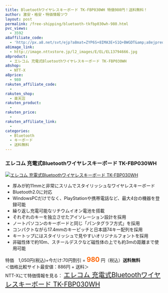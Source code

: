 ```yaml
---
title: Bluetoothワイヤレスキーボード TK-FBP030WH 特価980円！送料無料！
author: 激安・格安・特価情報ツウ
layout: post
permalink: /free-shipping/bluetooth-tkfbp030wh-980.html
pvc_views:
  - 3592
a8affiliate_code:
  - 'http://px.a8.net/svt/ejp?a8mat=ZYP6S+8IMA3E+S1Q+BWGDT&amp;a8ejpredirect=http://nttxstore.jp/_II_EL13794666'
a8image_link:
  - http://image.nttxstore.jp/l2_images/E/EL/EL13794666.jpg
a8product:
  - エレコム 充電式Bluetoothワイヤレスキーボード TK-FBP030WH
a8shop:
  - NTT-X
a8price:
  - 980
rakuten_affiliate_code:
  - 
rakuten_shop:
  - 楽天店
rakuten_product:
  - 
rakuten_price:
  - 
rakuten_affiliate_link:
  - 
categories:
  - Bluetooth
  - キーボード
  - 送料無料
---
```

### エレコム 充電式Bluetoothワイヤレスキーボード TK-FBP030WH

<div class="img-bg2 img_L">
  <a title="エレコム 充電式Bluetoothワイヤレスキーボード TK-FBP030WH" href="http://px.a8.net/svt/ejp?a8mat=ZYP6S+8IMA3E+S1Q+BWGDT&a8ejpredirect=http://nttxstore.jp/_II_EL13794666" target="_blank"><img src="http://i1.wp.com/image.nttxstore.jp/l2_images/E/EL/EL13794666.jpg?resize=120%2C120" border="0" alt="エレコム 充電式Bluetoothワイヤレスキーボード TK-FBP030WH" style="border: 0pt none;" data-recalc-dims="1" /></a>
</div>

<!--more-->

  * 厚みが約11mmと非常にスリムでスタイリッシュなワイヤレスキーボード
  * Bluetooth2.0に対応
  * WindowsPCだけでなく、PlayStationや携帯電話など、最大4台の機器を登録可能
  * 繰り返し充電可能なリチウムイオン電池を搭載
  * それぞれのキーを独立させたアイソレーション設計を採用
  * ノートパソコンのキーボードと同じ「パンタグラフ方式」を採用
  * コンパクトながら17.4mmのキーピッチと日本語74キー配列を採用
  * キートップにはスタイリッシュで見やすいオリジナルフォントを採用
  * 非磁性体で約10m、スチールデスクなど磁性体の上でも約3mの距離まで使用可能

特価　1,050円(税込)+今だけ:70円割引 = <span style="color: #ff6600; font-size: 150%;"><strong>980</strong></span> 円（税込）**送料無料**  
＜価格比較サイト最安値：886円 + 送料＞  
NTT-Xにて特価情報を見る： <span style="font-size: 150%;"><a href="http://px.a8.net/svt/ejp?a8mat=ZYP6S+8IMA3E+S1Q+BWGDT&a8ejpredirect=http://nttxstore.jp/_II_EL13794666" target="_blank">エレコム 充電式Bluetoothワイヤレスキーボード TK-FBP030WH</a></span>